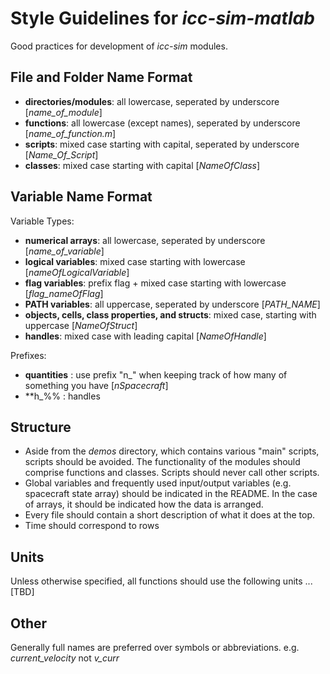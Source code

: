 # Style Guidelines for *icc-sim-matlab*
Good practices for development of *icc-sim* modules. 
 
## File and Folder Name Format
- __directories/modules__: all lowercase, seperated by underscore [*name_of_module*]
- __functions__: all lowercase (except names), seperated by underscore [*name_of_function.m*]
- __scripts__: mixed case starting with capital, seperated by underscore [*Name_Of_Script*] 
- __classes__: mixed case starting with capital [*NameOfClass*]

## Variable Name Format 
Variable Types:
- __numerical arrays__: all lowercase, seperated by underscore [*name_of_variable*]
- __logical variables__: mixed case starting with lowercase [*nameOfLogicalVariable*]
- __flag variables__: prefix flag + mixed case starting with lowercase [*flag_nameOfFlag*]
- __PATH variables__: all uppercase, seperated by underscore [*PATH_NAME*]
- __objects, cells, class properties, and structs__: mixed case, starting with uppercase [*NameOfStruct*]
- __handles__: mixed case with leading capital [*NameOfHandle*]

Prefixes: 
- __quantities__ : use prefix "n_" when keeping track of how many of something you have  [*nSpacecraft*]
- **h_%% : handles 

## Structure 
- Aside from the *demos* directory, which contains various "main" scripts, scripts should be avoided. The functionality of the modules should comprise functions and classes. Scripts should never call other scripts.
- Global variables and frequently used input/output variables (e.g. spacecraft state array) should be indicated in the README. In the case of arrays, it should be indicated how the data is arranged. 
- Every file should contain a short description of what it does at the top.  
- Time should correspond to rows

## Units 
Unless otherwise specified, all functions should use the following units ... [TBD]

## Other 
Generally full names are preferred over symbols or abbreviations. e.g. *current_velocity* not *v_curr*